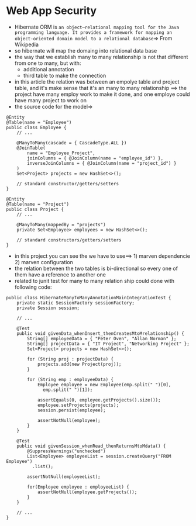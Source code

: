 # Web App Security
- Hibernate ORM is `an object–relational mapping tool for the Java programming language. It provides a framework for mapping an object-oriented domain model to a relational database`=> From Wikipedia
- so hibernate will map the domaing into relational data base
- the way that we establish many to many relationship is not that different from one to many, but with:
   - additional annotation
   - third table to make the connection
- in this article the relation was between an empolye table and project table, and it's make sense that it's an many to many relationship ==> the project have many employ work to make it done, and one employe could have many project to work on
- the source code for the model=>
```
@Entity
@Table(name = "Employee")
public class Employee { 
    // ...
 
    @ManyToMany(cascade = { CascadeType.ALL })
    @JoinTable(
        name = "Employee_Project", 
        joinColumns = { @JoinColumn(name = "employee_id") }, 
        inverseJoinColumns = { @JoinColumn(name = "project_id") }
    )
    Set<Project> projects = new HashSet<>();
   
    // standard constructor/getters/setters
}
```
```
@Entity
@Table(name = "Project")
public class Project {    
    // ...  
 
    @ManyToMany(mappedBy = "projects")
    private Set<Employee> employees = new HashSet<>();
    
    // standard constructors/getters/setters   
}
```
- in this project you can see the we have to use==> 1) marven dependencie 2) marven configuration
- the relation between the two tables is bi-directional so every one of them have a reference to another one
- related to junit test for many to many relation ship could done with following code:
```
public class HibernateManyToManyAnnotationMainIntegrationTest {
    private static SessionFactory sessionFactory;
    private Session session;

    // ...

    @Test
    public void givenData_whenInsert_thenCreatesMtoMrelationship() {
        String[] employeeData = { "Peter Oven", "Allan Norman" };
        String[] projectData = { "IT Project", "Networking Project" };
        Set<Project> projects = new HashSet<>();

        for (String proj : projectData) {
            projects.add(new Project(proj));
        }

        for (String emp : employeeData) {
            Employee employee = new Employee(emp.split(" ")[0], 
              emp.split(" ")[1]);
 
            assertEquals(0, employee.getProjects().size());
            employee.setProjects(projects);
            session.persist(employee);
 
            assertNotNull(employee);
        }
    }

    @Test
    public void givenSession_whenRead_thenReturnsMtoMdata() {
        @SuppressWarnings("unchecked")
        List<Employee> employeeList = session.createQuery("FROM Employee")
          .list();
 
        assertNotNull(employeeList);
 
        for(Employee employee : employeeList) {
            assertNotNull(employee.getProjects());
        }
    }

    // ...
}
```